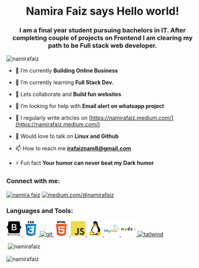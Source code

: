 <h1 align="center">Namira Faiz says Hello world!</h1>
<h3 align="center">I am a final year student pursuing bachelors in IT. After completing couple of projects on Frontend I am clearing my path to be Full stack web developer.</h3>

<p align="left"> <img src="https://komarev.com/ghpvc/?username=namirafaiz&label=Profile%20views&color=0e75b6&style=flat" alt="namirafaiz" /> </p>

- 🔭 I’m currently **Building Online Business**

- 🌱 I’m currently learning **Full Stack Dev.**

- 👯 Lets collaborate and **Build fun websites**

- 🤝 I’m looking for help with **Email alert on whatsapp project**

- 📝 I regularly write articles on [https://namirafaiz.medium.com/](https://namirafaiz.medium.com/)

- 💬 Would love to talk on **Linux and Github**

- 📫 How to reach me **irafaiznam8@gmail.com**

- ⚡ Fun fact **Your humor can never beat my Dark humor**

<h3 align="left">Connect with me:</h3>
<p align="left">
<a href="https://linkedin.com/in/namira faiz" target="blank"><img align="center" src="https://raw.githubusercontent.com/rahuldkjain/github-profile-readme-generator/master/src/images/icons/Social/linked-in-alt.svg" alt="namira faiz" height="30" width="40" /></a>
<a href="https://medium.com/medium.com/@namirafaiz" target="blank"><img align="center" src="https://raw.githubusercontent.com/rahuldkjain/github-profile-readme-generator/master/src/images/icons/Social/medium.svg" alt="medium.com/@namirafaiz" height="30" width="40" /></a>
</p>

<h3 align="left">Languages and Tools:</h3>
<p align="left"> <a href="https://getbootstrap.com" target="_blank" rel="noreferrer"> <img src="https://raw.githubusercontent.com/devicons/devicon/master/icons/bootstrap/bootstrap-plain-wordmark.svg" alt="bootstrap" width="40" height="40"/> </a> <a href="https://www.w3schools.com/css/" target="_blank" rel="noreferrer"> <img src="https://raw.githubusercontent.com/devicons/devicon/master/icons/css3/css3-original-wordmark.svg" alt="css3" width="40" height="40"/> </a> <a href="https://git-scm.com/" target="_blank" rel="noreferrer"> <img src="https://www.vectorlogo.zone/logos/git-scm/git-scm-icon.svg" alt="git" width="40" height="40"/> </a> <a href="https://www.w3.org/html/" target="_blank" rel="noreferrer"> <img src="https://raw.githubusercontent.com/devicons/devicon/master/icons/html5/html5-original-wordmark.svg" alt="html5" width="40" height="40"/> </a> <a href="https://developer.mozilla.org/en-US/docs/Web/JavaScript" target="_blank" rel="noreferrer"> <img src="https://raw.githubusercontent.com/devicons/devicon/master/icons/javascript/javascript-original.svg" alt="javascript" width="40" height="40"/> </a> <a href="https://www.linux.org/" target="_blank" rel="noreferrer"> <img src="https://raw.githubusercontent.com/devicons/devicon/master/icons/linux/linux-original.svg" alt="linux" width="40" height="40"/> </a> <a href="https://www.mysql.com/" target="_blank" rel="noreferrer"> <img src="https://raw.githubusercontent.com/devicons/devicon/master/icons/mysql/mysql-original-wordmark.svg" alt="mysql" width="40" height="40"/> </a> <a href="https://nodejs.org" target="_blank" rel="noreferrer"> <img src="https://raw.githubusercontent.com/devicons/devicon/master/icons/nodejs/nodejs-original-wordmark.svg" alt="nodejs" width="40" height="40"/> </a> <a href="https://tailwindcss.com/" target="_blank" rel="noreferrer"> <img src="https://www.vectorlogo.zone/logos/tailwindcss/tailwindcss-icon.svg" alt="tailwind" width="40" height="40"/> </a> </p>

<p>&nbsp;<img align="center" src="https://github-readme-stats.vercel.app/api?username=namirafaiz&show_icons=true&locale=en" alt="namirafaiz" /></p>

<p><img align="center" src="https://github-readme-streak-stats.herokuapp.com/?user=namirafaiz&" alt="namirafaiz" /></p>
